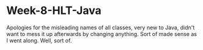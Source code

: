 # Week-8-HLT-Java
Apologies for the misleading names of all classes, very new to Java, didn't want to mess it up afterwards by changing anything.
Sort of made sense as I went along.
Well, sort of. 
